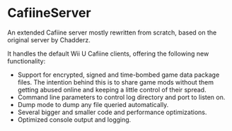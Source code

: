 # CafiineServer
An extended Cafiine server mostly rewritten from scratch, based on the original server by Chadderz.

It handles the default Wii U Cafiine clients, offering the following new functionality:
- Support for encrypted, signed and time-bombed game data package files. The intention behind this is to share game mods without them getting abused online and keeping a little control of their spread.
- Command line parameters to control log directory and port to listen on.
- Dump mode to dump any file queried automatically.
- Several bigger and smaller code and performance optimizations.
- Optimized console output and logging.
